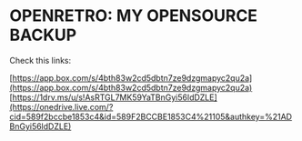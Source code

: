 OPENRETRO: MY OPENSOURCE BACKUP
===============================

Check this links:

[https://app.box.com/s/4bth83w2cd5dbtn7ze9dzgmapyc2qu2a](https://app.box.com/s/4bth83w2cd5dbtn7ze9dzgmapyc2qu2a) 
[https://1drv.ms/u/s!AsRTGL7MK59YaTBnGyi56ldDZLE](https://onedrive.live.com/?cid=589f2bccbe1853c4&id=589F2BCCBE1853C4%21105&authkey=%21ADBnGyi56ldDZLE) 
